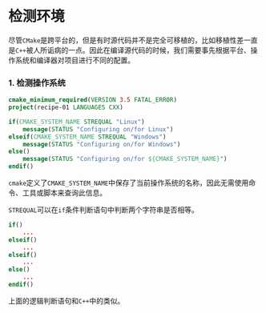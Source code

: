# 检测环境

尽管`CMake`是跨平台的，但是有时源代码并不是完全可移植的，比如移植性差一直是`C++`被人所诟病的一点。因此在编译源代码的时候，我们需要事先根据平台、操作系统和编译器对项目进行不同的配置。

### 1. 检测操作系统

```cmake
cmake_minimum_required(VERSION 3.5 FATAL_ERROR)
project(recipe-01 LANGUAGES CXX)

if(CMAKE_SYSTEM_NAME STREQUAL "Linux")
	message(STATUS "Configuring on/for Linux")
elseif(CMAKE_SYSTEM_NAME STREQUAL "Windows")
	message(STATUS "Configuring on/for Windows")
else()
	message(STATUS "Configuring on/for ${CMAKE_SYSTEM_NAME}")
endif()
```

`cmake`定义了`CMAKE_SYSTEM_NAME`中保存了当前操作系统的名称，因此无需使用命令、工具或脚本来查询此信息。

`STREQUAL`可以在`if`条件判断语句中判断两个字符串是否相等。

```cmake
if()
	...
elseif()
 	...
elseif()
	...
else()
	...
endif()
```

上面的逻辑判断语句和`C++`中的类似。